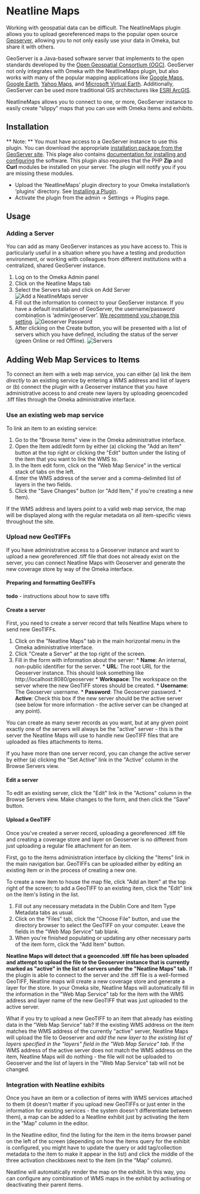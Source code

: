 # Neatline Maps

Working with geospatial data can be difficult. The NeatlineMaps plugin allows you to upload georeferenced maps to the popular open source [Geoserver][geoserver], allowing you to not only easily use your data in Omeka, but share it with others.


GeoServer is a Java-based software server that implements to the open standards developed by the [Open Geospatial Consortium (OGC)][ogc]. 
GeoServer not only integrates with Omeka with the NeatlineMaps plugin, but also works with many of the popular mapping applications like 
[Google Maps][gmaps], [Google Earth][gearth], [Yahoo Maps][ymaps], and [Microsoft Virtual Earth][msve]. Additionally, GeoServer can be used more traditional GIS architectures like [ESRI ArcGIS][arcgis].

NeatlineMaps allows you to connect to one, or more, GeoServer instance to easily create “slippy” maps that you can use with Omeka items and exhibits.

## Installation

** Note: ** You must have access to a GeoServer instance to use this plugin. You can download the appropriate [installation package from the GeoServer site][geodownload]. This plage also contains [documentation for installing and configuring][geodocs] the software. This plugin also requires that the PHP 
**Zip** and **Curl** modules be installed on your server. The plugin
will notify you if you are missing these modules.


  * Upload the ‘NeatlineMaps’ plugin directory to your Omeka installation’s ‘plugins’ directory. See [Installing a Plugin][plugininstall].
  * Activate the plugin from the admin → Settings → Plugins page.

## Usage

### Adding a Server
You can add as many GeoServer instances as you have access to. This is particularly useful in a situation where you have a testing and production environment, or working with colleagues from different institutions with a centralized, shared GeoServer instance.

  1. Log on to the Omeka Admin panel
  2. Click on the Neatline Maps tab
  3. Select the Servers tab and click on Add Server
![Add a NeatlineMaps server](http://23.21.98.97/wp-content/uploads/2011/05/maps_server1.png)
  4. Fill out the information to connect to your GeoServer instance. If you have a default installation of GeoServer, the username/password combination is ‘admin/geoserver’. [We recommend you change this setting][geopassword].
![Geoserver Password](http://23.21.98.97/wp-content/uploads/2011/05/maps_server2.png)
  5. After clicking on the Create button, you will be presented with a list of servers which you have defined, including the status of the server (green Online or red Offline).
![Servers](http://23.21.98.97/wp-content/uploads/2011/05/maps_server31.png)

## Adding Web Map Services to Items 

To connect an item with a web map service, you can either (a) link the item _directly_ to an existing service by entering a WMS address and list of layers or (b) connect the plugin with a Geoserver instance that you have administrative access to and create new layers by uploading geoencoded .tiff files through the Omeka administrative interface.

### Use an existing web map service

To link an item to an existing service:

  1. Go to the "Browse Items" view in the Omeka administrative interface.
  2. Open the Item add/edit form by either (a) clicking the "Add an Item" button at the top right or clicking the "Edit" button under the listing of the item that you want to link the WMS to.
  3. In the Item edit form, click on the "Web Map Service" in the vertical stack of tabs on the left.
  4. Enter the WMS address of the server and a comma-delimited list of layers in the two fields.
  5. Click the "Save Changes" button (or "Add Item," if you're creating a new Item).

If the WMS address and layers point to a valid web map service, the map will be displayed along with the regular metadata on all item-specific views throughout the site.

### Upload new GeoTIFFs

If you have administrative access to a Geoserver instance and want to upload a new georeferenced .tiff file that does not already exist on the server, you can connect Neatline Maps with Geoserver and generate the new coverage store by way of the Omeka interface.

#### Preparing and formatting GeoTIFFs

**todo** - instructions about how to save tiffs

#### Create a server

First, you need to create a server record that tells Neatline Maps where to send new GeoTIFFs.

  1. Click on the "Neatline Maps" tab in the main horizontal menu in the Omeka administrative interface.
  2. Click "Create a Server" at the top right of the screen.
  3. Fill in the form with information about the server:
    * **Name**: An internal, non-public identifier for the server.
    * **URL**: The root URL for the Geoserver instance. This should look something like http://localhost:8080/geoserver
    * **Workspace**: The workspace on the server where the new GeoTIFF stores should be created.
    * **Username**: The Geoserver username.
    * **Password**: The Geoserver password.
    * **Active**: Check this box if the new server should be the active server (see below for more information - the active server can be changed at any point).

You can create as many sever records as you want, but at any given point exactly one of the servers will always be the "active" server - this is the server the Neatline Maps will use to handle new GeoTIFF files that are uploaded as files attachments to items.

If you have more than one server record, you can change the active server by either (a) clicking the "Set Active" link in the "Active" column in the Browse Servers view.

#### Edit a server

To edit an existing server, click the "Edit" link in the "Actions" column in the Browse Servers view. Make changes to the form, and then click the "Save" button.

#### Upload a GeoTIFF

Once you've created a server record, uploading a georeferenced .tiff file and creating a coverage store and layer on Geoserver is no different from just uploading a regular file attachment for an item.

First, go to the items administration interface by clicking the "Items" link in the main navigation bar. GeoTIFFs can be uploaded either by editing an existing item or in the process of creating a new one.

To create a new item to house the map file, click "Add an Item" at the top right of the screen; to add a GeoTIFF to an existing item, click the "Edit" link on the item's listing in the list. 

  1. Fill out any necessary metadata in the Dublin Core and Item Type Metadata tabs as usual.
  2. Click on the "Files" tab, click the "Choose File" button, and use the directory browser to select the GeoTIFF on your computer. Leave the fields in the "Web Map Service" tab blank.
  3. When you're finished populating or updating any other necessary parts of the item form, click the "Add Item" button.

**Neatline Maps will detect that a geoencoded .tiff file has been uploaded and attempt to upload the file to the Geoserver instance that is currently marked as "active" in the list of servers under the "Neatline Maps" tab.** If the plugin is able to connect to the server and the .tiff file is a well-formed GeoTIFF, Neatline maps will create a new coverage store and generate a layer for the store. In your Omeka site, Neatline Maps will automatically fill in the information in the "Web Map Service" tab for the item with the WMS address and layer name of the new GeoTIFF that was just uploaded to the active server.

What if you try to upload a new GeoTIFF to an item that already has existing data in the "Web Map Service" tab? If the existing WMS address on the item matches the WMS address of the currently "active" server, Neatline Maps will upload the file to Geoserver and _add the new layer to the existing list of layers specified in the "layers" field in the "Web Map Service" tab_. If the WMS address of the active server does not match the WMS address on the item, Neatline Maps will do nothing - the file will not be uploaded to Geoserver and the list of layers in the "Web Map Service" tab will not be changed.

### Integration with Neatline exhibits

Once you have an item or a collection of items with WMS services attached to them (it doesn't matter if you upload new GeoTIFFs or just enter in the information for existing services - the system doesn't differentiate between them), a map can be added to a Neatline exhibit just by activating the item in the "Map" column in the editor.

In the Neatline editor, find the listing for the item in the items browser panel on the left of the screen (depending on how the items query for the exhibit is configured, you might have to update the query or add tag/collection metadata to the item to make it appear in the list) and click the middle of the three activation checkboxes next to the item (in the "Map" column).

Neatline will automatically render the map on the exhibit. In this way, you can configure any combination of WMS maps in the exhibit by activating or deactivating their parent items.


[geoserver]: http://geoserver.org
[neatline-maps-download]: http://neatline.scholarslab.org/plugins/neatline-maps
[ogc]: http://www.opengeospatial.org/
[gmaps]: http://maps.google.com/
[gearth]: http://earth.google.com/
[ymaps]: http://maps.yahoo.com/
[msve]: http://www.microsoft.com/VIRTUALEARTH
[arcgis]: http://www.esri.com/arcgis
[geodownload]: http://geoserver.org/display/GEOS/Stable
[geodocs]: http://docs.geoserver.org/stable/en/user/
[plugininstall]: http://omeka.org/codex/Installing_a_Plugin
[geopassword]: http://docs.geoserver.org/latest/en/user/gettingstarted/web-admin-quickstart/index.html#logging-in
